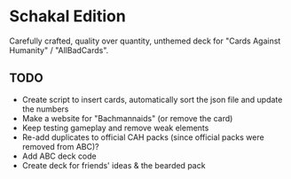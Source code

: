 # Schakal Edition
Carefully crafted, quality over quantity, unthemed deck for "Cards Against Humanity" / "AllBadCards".

## TODO
- Create script to insert cards, automatically sort the json file and update the numbers
- Make a website for "Bachmannaids" (or remove the card)
- Keep testing gameplay and remove weak elements
- Re-add duplicates to official CAH packs (since official packs were removed from ABC)?
- Add ABC deck code
- Create deck for friends' ideas & the bearded pack

